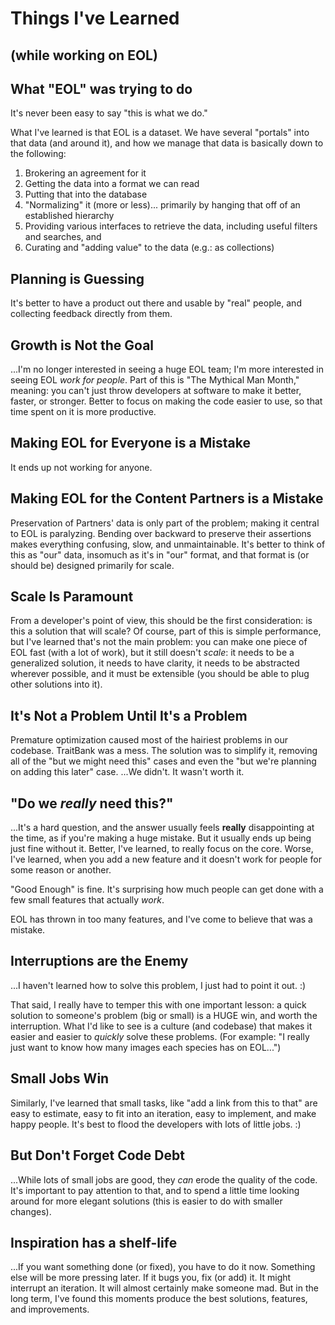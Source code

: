 # Things I've Learned
## (while working on EOL)

## What "EOL" was trying to do

It's never been easy to say "this is what we do."

What I've learned is that EOL is a dataset. We have several "portals" into that
data (and around it), and how we manage that data is basically down to the
following:

1. Brokering an agreement for it
2. Getting the data into a format we can read
3. Putting that into the database
4. "Normalizing" it (more or less)... primarily by hanging that off of an
  established hierarchy
5. Providing various interfaces to retrieve the data, including useful filters and searches, and
6. Curating and "adding value" to the data (e.g.: as collections)

## Planning is Guessing

It's better to have a product out there and usable by "real" people, and
collecting feedback directly from them.

## Growth is Not the Goal

...I'm no longer interested in seeing a huge EOL team; I'm more interested in
seeing EOL *work for people*. Part of this is "The Mythical Man Month," meaning:
you can't just throw developers at software to make it better, faster, or
stronger. Better to focus on making the code easier to use, so that time spent
on it is more productive.

## Making EOL for Everyone is a Mistake

It ends up not working for anyone.

## Making EOL for the Content Partners is a Mistake

Preservation of Partners' data is only part of the problem; making it central to
EOL is paralyzing. Bending over backward to preserve their assertions makes
everything confusing, slow, and unmaintainable. It's better to think of this as
"our" data, insomuch as it's in "our" format, and that format is (or should be)
designed primarily for scale.

## Scale Is Paramount

From a developer's point of view, this should be the first consideration: is
this a solution that will scale? Of course, part of this is simple performance,
but I've learned that's not the main problem: you can make one piece of EOL fast
(with a lot of work), but it still doesn't *scale*: it needs to be a generalized
solution, it needs to have clarity, it needs to be abstracted wherever possible,
and it must be extensible (you should be able to plug other solutions into it).

## It's Not a Problem Until It's a Problem

Premature optimization caused most of the hairiest problems in our codebase.
TraitBank was a mess. The solution was to simplify it, removing all of the "but
we might need this" cases and even the "but we're planning on adding this later"
case. ...We didn't. It wasn't worth it.

## "Do we *really* need this?"

...It's a hard question, and the answer usually feels **really** disappointing
at the time, as if you're making a huge mistake. But it usually ends up being
just fine without it. Better, I've learned, to really focus on the core. Worse,
I've learned, when you add a new feature and it doesn't work for people for some
reason or another.

"Good Enough" is fine. It's surprising how much people can get done with a few
small features that actually *work*.

EOL has thrown in too many features, and I've come to believe that was a mistake.

## Interruptions are the Enemy

...I haven't learned how to solve this problem, I just had to point it out. :)

That said, I really have to temper this with one important lesson: a quick
solution to someone's problem (big or small) is a HUGE win, and worth the
interruption. What I'd like to see is a culture (and codebase) that makes it
easier and easier to *quickly* solve these problems. (For example: "I really
just want to know how many images each species has on EOL...")

## Small Jobs Win

Similarly, I've learned that small tasks, like "add a link from this to that"
are easy to estimate, easy to fit into an iteration, easy to implement, and make
happy people. It's best to flood the developers with lots of little jobs.  :)

## But Don't Forget Code Debt

...While lots of small jobs are good, they *can* erode the quality of the code.
It's important to pay attention to that, and to spend a little time looking
around for more elegant solutions (this is easier to do with smaller changes).

## Inspiration has a shelf-life

...If you want something done (or fixed), you have to do it now. Something else
will be more pressing later. If it bugs you, fix (or add) it. It might interrupt
an iteration. It will almost certainly make someone mad. But in the long term,
I've found this moments produce the best solutions, features, and improvements.
